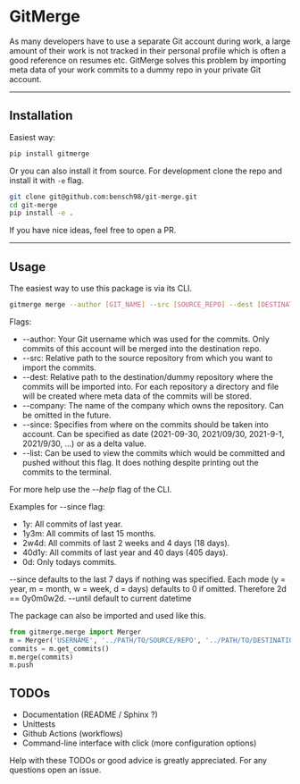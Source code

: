 # GitMerge

As many developers have to use a separate Git account during work, a large amount of their work is not tracked in their personal profile which is often a good reference on resumes etc.
GitMerge solves this problem by importing meta data of your work commits to a dummy repo in your private Git account.

---

## Installation

Easiest way:
```bash
pip install gitmerge
```

Or you can also install it from source.
For development clone the repo and install it with `-e` flag.

```bash
git clone git@github.com:bensch98/git-merge.git
cd git-merge
pip install -e .
```

If you have nice ideas, feel free to open a PR.

---

## Usage

The easiest way to use this package is via its CLI.
```bash
gitmerge merge --author [GIT_NAME] --src [SOURCE_REPO] --dest [DESTINATION_REPO] --company [COMPANY_NAME] --since 2021-12-31 --until 2022-01-10
```

Flags:
- --author: Your Git username which was used for the commits. Only commits of this account will be merged into the destination repo. 
- --src: Relative path to the source repository from which you want to import the commits.
- --dest: Relative path to the destination/dummy repository where the commits will be imported into. For each repository a directory and file will be created where meta data of the commits will be stored.
- --company: The name of the company which owns the repository. Can be omitted in the future.
- --since: Specifies from where on the commits should be taken into account. Can be specified as date (2021-09-30, 2021/09/30, 2021-9-1, 2021/9/30, ...) or as a delta value.
- --list: Can be used to view the commits which would be committed and pushed without this flag. It does nothing despite printing out the commits to the terminal.

For more help use the *--help* flag of the CLI.

Examples for --since flag:
- 1y: All commits of last year.
- 1y3m: All commits of last 15 months.
- 2w4d: All commits of last 2 weeks and 4 days (18 days).
- 40d1y: All commits of last year and 40 days (405 days).
- 0d: Only todays commits.
 
--since defaults to the last 7 days if nothing was specified.
Each mode (y = year, m = month, w = week, d = days) defaults to 0 if omitted. Therefore 2d == 0y0m0w2d.
--until default to current datetime


The package can also be imported and used like this.
```python
from gitmerge.merge import Merger
m = Merger('USERNAME', '../PATH/TO/SOURCE/REPO', '../PATH/TO/DESTINATION/REPO', 'COMPANY_NAME')
commits = m.get_commits()
m.merge(commits)
m.push
```

## TODOs

* Documentation (README / Sphinx ?)
* Unittests
* Github Actions (workflows)
* Command-line interface with click (more configuration options)


Help with these TODOs or good advice is greatly appreciated.
For any questions open an issue.
